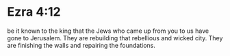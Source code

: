 # Ezra 4:12

be it known to the king that the Jews who came up from you to us have gone to Jerusalem. They are rebuilding that rebellious and wicked city. They are finishing the walls and repairing the foundations.
